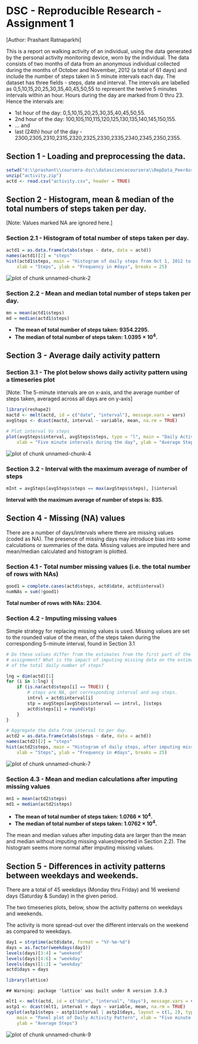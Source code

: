 # DSC - Reproducible Research - Assignment 1
[Author: Prashant Ratnaparkhi]

This is a report on walking activity of an individual, using the data generated by the personal activity monitoring device, worn by the individual. 
The data consists of two months of data from an anonymous individual collected during the months of October and November, 2012 (a total of 61 days) and include the number of steps taken in 5 minute intervals each day. 
The dataset has three fields - steps, date and interval. The intervals are labelled as 0,5,10,15,20,25,30,35,40,45,50,55 to represent the twelve 5 minutes intervals within an hour. Hours during the day are marked from 0 thru 23. 
Hence the intervals are: 
- 1st hour of the day: 0,5,10,15,20,25,30,35,40,45,50,55. 
- 2nd hour of the day: 100,105,110,115,120,125,130,135,140,145,150,155. 
- ... and 
- last (24th) hour of the day - 2300,2305,2310,2315,2320,2325,2330,2335,2340,2345,2350,2355.

## Section 1 -  Loading and preprocessing the data. 
 

```r
setwd("d:\\prashant\\coursera-dsc\\datasciencecoursera\\RepData_PeerAssessment1")
unzip("activity.zip")
actd <- read.csv("activity.csv", header = TRUE)
```

## Section 2 -  Histogram, mean & median of the total numbers of steps taken per day. 
[Note: Values marked NA are ignored here.]

### Section 2.1 - Histogram of total number of steps taken per day.

```r
actd1 = as.data.frame(xtabs(steps ~ date, data = actd))
names(actd1)[2] = "steps"
hist(actd1$steps, main = "Histogram of daily steps from Oct 1, 2012 to Nov 30 2012", 
    xlab = "Steps", ylab = "Frequency in #days", breaks = 25)
```

![plot of chunk unnamed-chunk-2](figure/unnamed-chunk-2.png) 


### Section 2.2 -  Mean and median total number of steps taken per day. 
 

```r
mn = mean(actd1$steps)
md = median(actd1$steps)
```


- **The mean of total number of steps taken: 9354.2295.**
- **The median of total number of steps taken: 1.0395 &times; 10<sup>4</sup>.**
 
## Section 3 - Average daily activity pattern 

### Section 3.1 - The plot below shows daily activity pattern using a timeseries plot 
[Note: The 5-minute intervals are on x-axis, and the average number of steps taken, averaged across all days are on y-axis]


```r
library(reshape2)
mactd <- melt(actd, id = c("date", "interval"), message.vars = vars)
avgSteps <- dcast(mactd, interval ~ variable, mean, na.rm = TRUE)

# Plot interval Vs steps
plot(avgSteps$interval, avgSteps$steps, type = "l", main = "Daily Activity Pattern", 
    xlab = "Five minute intervals during the day", ylab = "Average Steps")
```

![plot of chunk unnamed-chunk-4](figure/unnamed-chunk-4.png) 


### Section 3.2 - Interval with the maximum average of number of steps


```r
mInt = avgSteps[avgSteps$steps == max(avgSteps$steps), ]$interval
```


**Interval with the maximum average of number of steps is: 835.**

## Section 4 - Missing (NA) values
There are a number of days/intervals where there are missing values (coded as NA). The presence of missing days may introduce bias into some calculations or summaries of the data. Missing values are imputed here and mean/median calculated and histogram is plotted.

### Section 4.1 - Total number missing values (i.e. the total number of rows with NAs)


```r
good1 = complete.cases(actd$steps, actd$date, actd$interval)
numNAs = sum(!good1)
```


**Total number of rows with NAs: 2304.**

### Section 4.2 - Imputing missing values
Simple strategy for replacing missing values is used. Missing values are set to the rounded value of the mean, of the steps taken during  the corresponding 5-minute interval, found in Section 3.1


```r
# Do these values differ from the estimates from the first part of the
# assignment? What is the impact of imputing missing data on the estimates
# of the total daily number of steps?

lng = dim(actd)[1]
for (i in 1:lng) {
    if (is.na(actd$steps[i] == TRUE)) {
        # steps are NA, get corresponding interval and avg steps.
        intrvl = actd$interval[i]
        stp = avgSteps[avgSteps$interval == intrvl, ]$steps
        actd$steps[i] = round(stp)
    }
}

# Aggregate the data from interval to per day.
actd2 = as.data.frame(xtabs(steps ~ date, data = actd))
names(actd2)[2] = "steps"
hist(actd2$steps, main = "Histogram of daily steps, after imputing missing values", 
    xlab = "Steps", ylab = "Frequency in #days", breaks = 25)
```

![plot of chunk unnamed-chunk-7](figure/unnamed-chunk-7.png) 


### Section 4.3 - Mean and median calculations after imputing missing values 


```r
mn1 = mean(actd2$steps)
md1 = median(actd2$steps)
```


- **The mean of total number of steps taken: 1.0766 &times; 10<sup>4</sup>.**
- **The median of total number of steps taken: 1.0762 &times; 10<sup>4</sup>.**

The mean and median values after imputing data are larger than the mean and median without imputing missing values(reported in Section 2.2). 
The histogram seems more normal after imputing missing values. 


## Section 5 - Differences in activity patterns between weekdays and weekends. 
There are a total of 45 weekdays (Monday thru Friday) and 16 weekend days (Saturday & Sunday) in the given period. 

The two timeseries plots, below, show the activity patterns on weekdays and weekends. 

The activity is more spread-out over the different intervals on the weekend as compared to weekdays. 


```r
day1 = strptime(actd$date, format = "%Y-%m-%d")
days = as.factor(weekdays(day1))
levels(days)[3:4] = "weekend"
levels(days)[4:6] = "weekday"
levels(days)[1:2] = "weekday"
actd$days = days

library(lattice)
```

```
## Warning: package 'lattice' was built under R version 3.0.3
```

```r
mlt1 <- melt(actd, id = c("date", "interval", "days"), message.vars = vars)
astp1 <- dcast(mlt1, interval + days ~ variable, mean, na.rm = TRUE)
xyplot(astp1$steps ~ astp1$interval | astp1$days, layout = c(1, 2), type = "l", 
    main = "Panel plot of Daily Activity Pattern", xlab = "Five minute intervals during the day", 
    ylab = "Average Steps")
```

![plot of chunk unnamed-chunk-9](figure/unnamed-chunk-9.png) 

